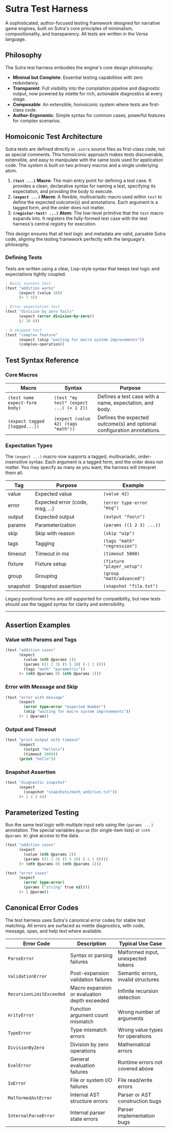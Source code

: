 # Sutra Test Harness

A sophisticated, author-focused testing framework designed for narrative game engines, built on Sutra's core principles of minimalism, compositionality, and transparency. All tests are written in the Verse language.

## Philosophy

The Sutra test harness embodies the engine's core design philosophy:

- **Minimal but Complete**: Essential testing capabilities with zero redundancy.
- **Transparent**: Full visibility into the compilation pipeline and diagnostic output, now powered by miette for rich, actionable diagnostics at every stage.
- **Composable**: An extensible, homoiconic system where tests are first-class code.
- **Author-Ergonomic**: Simple syntax for common cases, powerful features for complex scenarios.

## Homoiconic Test Architecture

Sutra tests are defined directly in `.sutra` source files as first-class code, not as special comments. This homoiconic approach makes tests discoverable, extensible, and easy to manipulate with the same tools used for application code. The system is built on two primary macros and a single underlying atom.

1.  **`(test ...)` Macro**: The main entry point for defining a test case. It provides a clean, declarative syntax for naming a test, specifying its expectation, and providing the body to execute.
2.  **`(expect ...)` Macro**: A flexible, multivariadic macro used within `test` to define the expected outcome(s) and annotations. Each argument is a tagged form, and the order does not matter.
3.  **`(register-test! ...)` Atom**: The low-level primitive that the `test` macro expands into. It registers the fully-formed test case with the test harness's central registry for execution.

This design ensures that all test logic and metadata are valid, parsable Sutra code, aligning the testing framework perfectly with the language's philosophy.

### Defining Tests

Tests are written using a clear, Lisp-style syntax that keeps test logic and expectations tightly coupled.

```lisp
; Basic success test
(test "addition works"
      (expect (value 10))
      (+ 7 3))

; Error expectation test
(test "division by zero fails"
      (expect (error division-by-zero))
      (/ 10 0))

; A skipped test
(test "complex feature"
      (expect (skip "waiting for macro system improvements"))
      (complex-operation))
```

## Test Syntax Reference

### Core Macros

| Macro                          | Syntax                                  | Purpose                                                                 |
| ------------------------------ | --------------------------------------- | ----------------------------------------------------------------------- |
| `(test name expect-form body)` | `(test "my test" (expect ...) (+ 1 2))` | Defines a test case with a name, expectation, and body.                 |
| `(expect tagged [tagged...])`  | `(expect (value 42) (tags "math"))`     | Defines the expected outcome(s) and optional configuration annotations. |

### Expectation Types

The `(expect ...)` macro now supports a tagged, multivariadic, order-insensitive syntax. Each argument is a tagged form, and the order does not matter. You may specify as many as you want; the harness will interpret them all.

| Tag      | Purpose                         | Example                      |
| -------- | ------------------------------- | ---------------------------- |
| value    | Expected value                  | `(value 42)`                 |
| error    | Expected error (code, msg, ...) | `(error type-error "msg")`   |
| output   | Expected output                 | `(output "foo\n")`           |
| params   | Parameterization                | `(params ((1 2 3) ...))`     |
| skip     | Skip with reason                | `(skip "wip")`               |
| tags     | Tagging                         | `(tags "math" "regression")` |
| timeout  | Timeout in ms                   | `(timeout 5000)`             |
| fixture  | Fixture setup                   | `(fixture "player_setup")`   |
| group    | Grouping                        | `(group "math/advanced")`    |
| snapshot | Snapshot assertion              | `(snapshot "file.txt")`      |

Legacy positional forms are still supported for compatibility, but new tests should use the tagged syntax for clarity and extensibility.

---

## Assertion Examples

### Value with Params and Tags

```lisp
(test "addition cases"
      (expect
        (value (nth @params 2))
        (params ((1 2 3) (5 5 10) (-1 1 0)))
        (tags "math" "parametric"))
      (+ (nth @params 0) (nth @params 1)))
```

### Error with Message and Skip

```lisp
(test "error with message"
      (expect
        (error type-error "expected Number")
        (skip "waiting for macro system improvements"))
      (+ 1 @param))
```

### Output and Timeout

```lisp
(test "print output with timeout"
      (expect
        (output "hello\n")
        (timeout 1000))
      (print "hello"))
```

### Snapshot Assertion

```lisp
(test "diagnostic snapshot"
      (expect
        (snapshot "snapshots/math_addition.txt"))
      (+ 1 2 3 4))
```

## Parameterized Testing

Run the same test logic with multiple input sets using the `(params ...)` annotation. The special variables `@param` (for single-item lists) or `(nth @params N)` give access to the data.

```lisp
(test "addition cases"
      (expect
        (value (nth @params 2))
        (params ((1 2 3) (5 5 10) (-1 1 0))))
      (+ (nth @params 0) (nth @params 1)))

(test "error cases"
      (expect
        (error type-error)
        (params ("string" true nil)))
      (+ 1 @param))
```

## Canonical Error Codes

The test harness uses Sutra's canonical error codes for stable test matching. All errors are surfaced as miette diagnostics, with code, message, span, and help text where available.

| Error Code               | Description                                  | Typical Use Case                    |
| ------------------------ | -------------------------------------------- | ----------------------------------- |
| `ParseError`             | Syntax or parsing failures                   | Malformed input, unexpected tokens  |
| `ValidationError`        | Post-expansion validation failures           | Semantic errors, invalid structures |
| `RecursionLimitExceeded` | Macro expansion or evaluation depth exceeded | Infinite recursion detection        |
| `ArityError`             | Function argument count mismatch             | Wrong number of arguments           |
| `TypeError`              | Type mismatch errors                         | Wrong value types for operations    |
| `DivisionByZero`         | Division by zero operations                  | Mathematical errors                 |
| `EvalError`              | General evaluation failures                  | Runtime errors not covered above    |
| `IoError`                | File or system I/O failures                  | File read/write errors              |
| `MalformedAstError`      | Internal AST structure errors                | Parser or AST construction bugs     |
| `InternalParseError`     | Internal parser state errors                 | Parser implementation bugs          |
